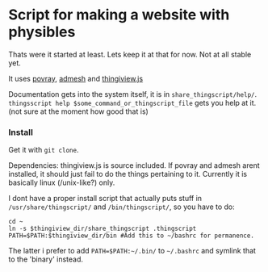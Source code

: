 
# Script for making a website with physibles

Thats were it started at least. Lets keep it at that for now. 
Not at all stable yet.

It uses [povray](http://povray.org/), [admesh](http://www.varlog.com/admesh-htm) 
and [thingiview.js](https://github.com/tbuser/thingiview.js)

Documentation gets into the system itself, it is in `share_thingscript/help/`.
`thingsscript help $some_command_or_thingscript_file` gets you help at it.
(not sure at the moment how good that is)

### Install
Get it with `git clone`.

Dependencies: thingiview.js is source included. If povray and admesh arent
installed, it should just fail to do the things pertaining to it. Currently it 
is basically linux (/unix-like?) only.

I dont have a proper install script that actually puts stuff in
`/usr/share/thingscript/` and `/bin/thingscript/`, so you have to do:

    cd ~
    ln -s $thingiview_dir/share_thingscript .thingscript
    PATH=$PATH:$thingiview_dir/bin #Add this to ~/bashrc for permanence.

The latter i prefer to add `PATH=$PATH:~/.bin/` to `~/.bashrc` and symlink that
to the 'binary' instead.
